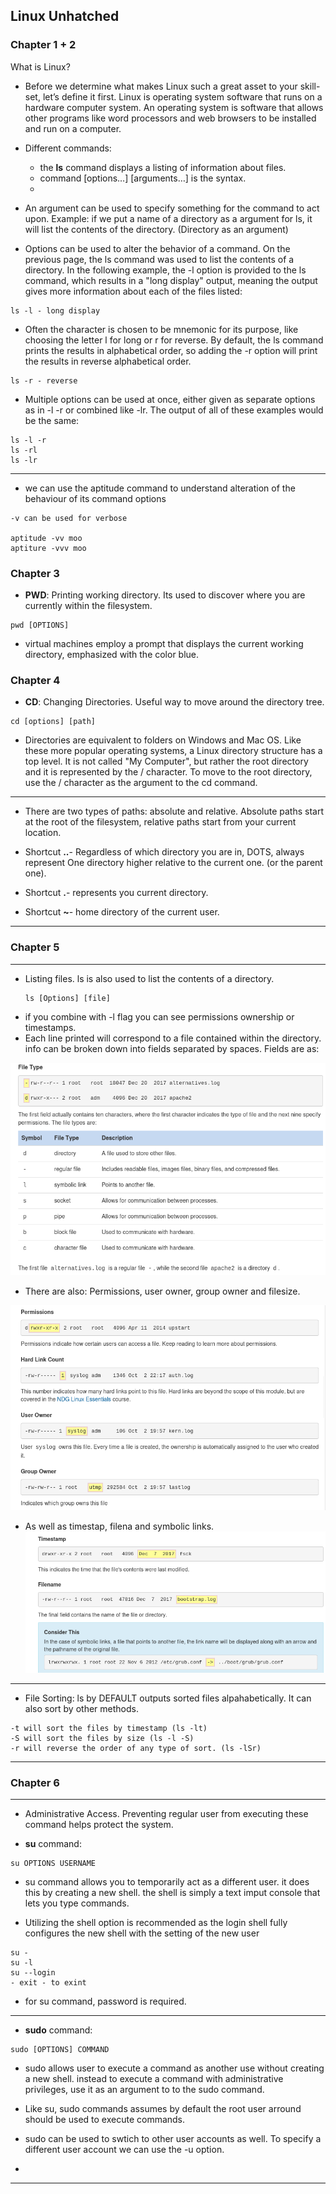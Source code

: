 ## Linux Unhatched

### Chapter 1 + 2 

What is Linux?

- Before we determine what makes Linux such a great asset to your skill-set, let’s define it first. Linux is operating system software that runs on a hardware computer system. An operating system is software that allows other programs like word processors and web browsers to be installed and run on a computer.

- Different commands:
  - the **ls** command displays a listing of information about files.
  - command [options…] [arguments…] is the syntax.
  -

- An argument can be used to specify something for the command to act upon. Example: if we put a name of a directory as a argument for ls, it will list the contents of the directory. (Directory as an argument)
  

- Options can be used to alter the behavior of a command. On the previous page, the ls command was used to list the contents of a directory. In the following example, the -l option is provided to the ls command, which results in a "long display" output, meaning the output gives more information about each of the files listed:

```
ls -l - long display
```

- Often the character is chosen to be mnemonic for its purpose, like choosing the letter l for long or r for reverse. By default, the ls command prints the results in alphabetical order, so adding the -r option will print the results in reverse alphabetical order.

```
ls -r - reverse
```

- Multiple options can be used at once, either given as separate options as in -l -r or combined like -lr. The output of all of these examples would be the same:

```
ls -l -r
ls -rl
ls -lr
```
---

- we can use the aptitude command to understand alteration of the behaviour of its command options
  
```
-v can be used for verbose

aptitude -vv moo
aptiture -vvv moo
```

### Chapter 3 

- **PWD**: Printing working directory. Its used to discover where you are currently within the filesystem. 

```
pwd [OPTIONS]
```

- virtual machines employ a prompt that displays the current working directory, emphasized with the color blue.

### Chapter 4 

- **CD**: Changing Directories. Useful way to move around the directory tree. 
```
cd [options] [path]
```

- Directories are equivalent to folders on Windows and Mac OS. Like these more popular operating systems, a Linux directory structure has a top level. It is not called "My Computer", but rather the root directory and it is represented by the / character. To move to the root directory, use the / character as the argument to the cd command.

---

- There are two types of paths: absolute and relative. Absolute paths start at the root of the filesystem, relative paths start from your current location.

- Shortcut **..**- Regardless of which directory you are in, DOTS, always represent One directory higher relative to the current one. (or the parent one).

- Shortcut **.**- represents you current directory. 
- Shortcut **~**- home directory of the current user. 

---

### Chapter 5

---

- Listing files. ls is also used to list the contents of a directory. 
  ```
  ls [Options] [file]
  ```
- if you combine with -l flag you can see permissions ownership or timestamps.
- Each line printed will correspond to a file contained within the directory. info can be broken down into fields separated by spaces. Fields are as: 

![](images/Unhatched/filetype.png)

- There are also: Permissions, user owner, group owner and filesize. 

![](images/Unhatched/filetype2.png)

- As well as timestap, filena and symbolic links.
![](images/Unhatched/symbollinks.png)

---

- File Sorting: ls by DEFAULT outputs sorted files alpahabetically. It can also sort by other methods. 

```
-t will sort the files by timestamp (ls -lt)
-S will sort the files by size (ls -l -S)
-r will reverse the order of any type of sort. (ls -lSr)
```

---
### Chapter 6
---
- Administrative Access. Preventing regular user from executing these command helps protect the system. 

- **su** command: 

```
su OPTIONS USERNAME
```

- su command allows you to temporarily act as a different user. it does this by creating a new shell. the shell is simply a text imput console that lets you type commands. 

- Utilizing the shell option is recommended as the login shell fully configures the new shell with the setting of the new user 
  
```
su - 
su -l 
su --login
- exit - to exint 
```
- for su command, password is required. 

---

- **sudo** command:
  
```
sudo [OPTIONS] COMMAND
```

- sudo allows user to execute a command as another use without creating a new shell. instead to execute a command with administrative privileges, use it as an argument to to the sudo command. 
  
- Like su, sudo commands assumes by default the root user arround should be used to execute commands. 
  
- sudo can be used to swtich to other user accounts as well. To specify a different user account we can use the -u option. 
- 
---
